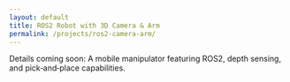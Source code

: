 ```yaml
---
layout: default
title: ROS2 Robot with 3D Camera & Arm
permalink: /projects/ros2-camera-arm/
---
```


<p>Details coming soon: A mobile manipulator featuring ROS2, depth sensing, and pick‑and‑place capabilities.</p>
